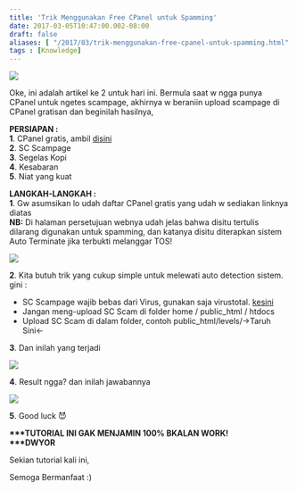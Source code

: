 ```yaml
---
title: 'Trik Menggunakan Free CPanel untuk Spamming'
date: 2017-03-05T10:47:00.002-08:00
draft: false
aliases: [ "/2017/03/trik-menggunakan-free-cpanel-untuk-spamming.html" ]
tags : [Knowledge]
---
```


[![](https://4.bp.blogspot.com/-_U0mtVesH0s/WLxW1r9FXqI/AAAAAAAABus/OpAoS4JpS9wjtBUwB_1nEOKgfly3SOuPACLcB/s400/freecpanelforspamming.jpg)](https://4.bp.blogspot.com/-_U0mtVesH0s/WLxW1r9FXqI/AAAAAAAABus/OpAoS4JpS9wjtBUwB_1nEOKgfly3SOuPACLcB/s1600/freecpanelforspamming.jpg)

  
Oke, ini adalah artikel ke 2 untuk hari ini. Bermula saat w ngga punya CPanel untuk ngetes scampage, akhirnya w beraniin upload scampage di CPanel gratisan dan beginilah hasilnya,  
  
**PERSIAPAN :**  
**1**. CPanel gratis, ambil [disini](http://blog.yuzaside.com/2016/10/free-cpanel-for-life-time.html)  
**2**. SC Scampage  
**3**. Segelas Kopi  
**4**. Kesabaran  
**5**. Niat yang kuat  
  
**LANGKAH-LANGKAH :**  
**1**. Gw asumsikan lo udah daftar CPanel gratis yang udah w sediakan linknya diatas  
**NB:** Di halaman persetujuan webnya udah jelas bahwa disitu tertulis dilarang digunakan untuk spamming, dan katanya disitu diterapkan sistem Auto Terminate jika terbukti melanggar TOS!  

[![](https://1.bp.blogspot.com/-EcZbEEb6ddE/WLxZW9j3O6I/AAAAAAAABu0/ehil_NmDkCww9P3c8KJ-ZLYF25Dpa4-jACLcB/s640/suspendedimage.png)](https://1.bp.blogspot.com/-EcZbEEb6ddE/WLxZW9j3O6I/AAAAAAAABu0/ehil_NmDkCww9P3c8KJ-ZLYF25Dpa4-jACLcB/s1600/suspendedimage.png)

  
**2**. Kita butuh trik yang cukup simple untuk melewati auto detection sistem. gini :  
  

*   SC Scampage wajib bebas dari Virus, gunakan saja virustotal. [kesini](https://www.virustotal.com/)
*   Jangan meng-upload SC Scam di folder home / public\_html / htdocs
*   Upload SC Scam di dalam folder, contoh public\_html/levels/->Taruh Sini<-

**3**. Dan inilah yang terjadi

[![](https://3.bp.blogspot.com/-5XuC3zTFBtQ/WLxbXF8LK-I/AAAAAAAABu8/oOGa26AuU7EwadI2qmycpgtCp9QyZA9GgCLcB/s640/1_045.jpg)](https://3.bp.blogspot.com/-5XuC3zTFBtQ/WLxbXF8LK-I/AAAAAAAABu8/oOGa26AuU7EwadI2qmycpgtCp9QyZA9GgCLcB/s1600/1_045.jpg)

  

**4**. Result ngga? dan inilah jawabannya

[![](https://4.bp.blogspot.com/-cFMA66TbciM/WLxbXD8fqYI/AAAAAAAABvA/a1E5k0t0RW4eX8yZObCfLueEaBh0xER2ACLcB/s640/1_046.jpg)](https://4.bp.blogspot.com/-cFMA66TbciM/WLxbXD8fqYI/AAAAAAAABvA/a1E5k0t0RW4eX8yZObCfLueEaBh0xER2ACLcB/s1600/1_046.jpg)

  
**5**. Good luck 😈

  
**\*\*\*TUTORIAL INI GAK MENJAMIN 100% BKALAN WORK!**  
**\*\*\*DWYOR**

  
Sekian tutorial kali ini,

Semoga Bermanfaat :)